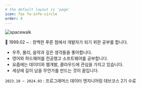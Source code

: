 ```yaml
---
# the default layout is 'page'
icon: fas fa-info-circle
order: 4
---
```


![spacewalk](https://github.com/eclipse25/eclipse25.github.io/assets/109349939/b3b8b190-1280-4ba8-b19b-43f6b6ffa0e2)

🌱 1999.02 ~ : 창백한 푸른 점에서 개발자가 되기 위한 공부를 합니다.

- 우주, 물리, 음악과 깊은 생각들을 좋아합니다.
- 영어와 하드웨어를 전공했고 소프트웨어를 공부합니다.
- 요즘에는 데이터와 웹개발, 클라우드에 관심을 가지고 있습니다.
- 세상에 길이 남을 무언가를 만드는 것이 꿈입니다.

`2023.10 ~ 2024.03` : 프로그래머스 데이터 엔지니어링 데브코스 2기 수료
